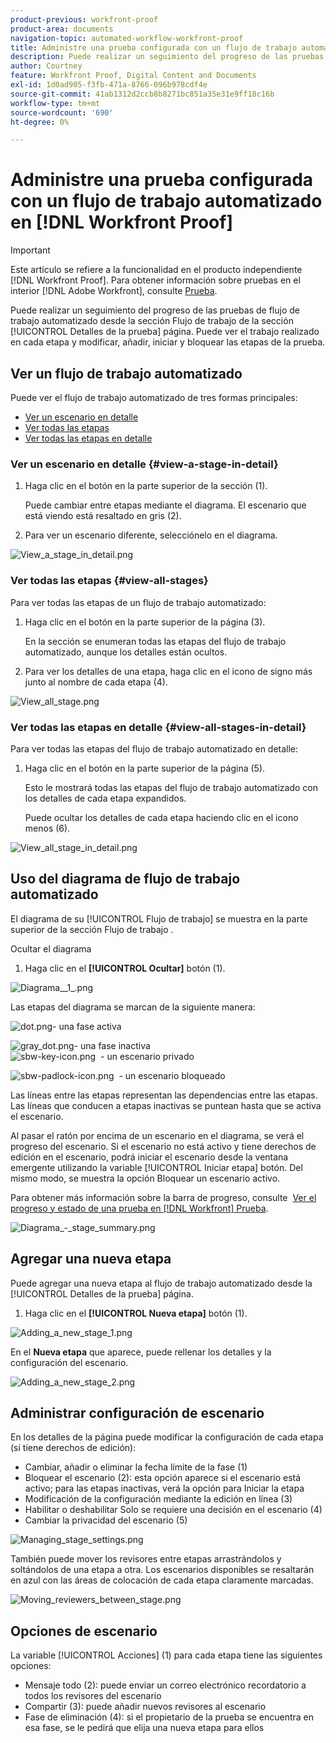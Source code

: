 ```yaml
---
product-previous: workfront-proof
product-area: documents
navigation-topic: automated-workflow-workfront-proof
title: Administre una prueba configurada con un flujo de trabajo automatizado en [!DNL Workfront Proof]
description: Puede realizar un seguimiento del progreso de las pruebas de flujo de trabajo automatizado desde la sección Flujo de trabajo de la página Detalles de la prueba . Puede ver el trabajo realizado en cada etapa y modificar, añadir, iniciar y bloquear las etapas de la prueba.
author: Courtney
feature: Workfront Proof, Digital Content and Documents
exl-id: 1d0ad905-f3fb-471a-8766-096b978cdf4e
source-git-commit: 41ab1312d2ccb8b8271bc851a35e31e9ff18c16b
workflow-type: tm+mt
source-wordcount: '690'
ht-degree: 0%

---
```


# Administre una prueba configurada con un flujo de trabajo automatizado en [!DNL Workfront Proof]

>[!IMPORTANT]
>
>Este artículo se refiere a la funcionalidad en el producto independiente [!DNL Workfront Proof]. Para obtener información sobre pruebas en el interior [!DNL Adobe Workfront], consulte [Prueba](../../../review-and-approve-work/proofing/proofing.md).

Puede realizar un seguimiento del progreso de las pruebas de flujo de trabajo automatizado desde la sección Flujo de trabajo de la sección [!UICONTROL Detalles de la prueba] página. Puede ver el trabajo realizado en cada etapa y modificar, añadir, iniciar y bloquear las etapas de la prueba.

## Ver un flujo de trabajo automatizado

Puede ver el flujo de trabajo automatizado de tres formas principales:

* [Ver un escenario en detalle](#view-a-stage-in-detail)
* [Ver todas las etapas](#view-all-stages)
* [Ver todas las etapas en detalle](#view-all-stages-in-detail)

### Ver un escenario en detalle {#view-a-stage-in-detail}

1. Haga clic en el botón en la parte superior de la sección (1).

   Puede cambiar entre etapas mediante el diagrama. El escenario que está viendo está resaltado en gris (2).

1. Para ver un escenario diferente, selecciónelo en el diagrama.

![View_a_stage_in_detail.png](assets/view-a-stage-in-detail-350x249.png)

### Ver todas las etapas {#view-all-stages}

Para ver todas las etapas de un flujo de trabajo automatizado:

1. Haga clic en el botón en la parte superior de la página (3).

   En la sección se enumeran todas las etapas del flujo de trabajo automatizado, aunque los detalles están ocultos.

1. Para ver los detalles de una etapa, haga clic en el icono de signo más junto al nombre de cada etapa (4).

![View_all_stage.png](assets/view-all-stages-350x212.png)

### Ver todas las etapas en detalle {#view-all-stages-in-detail}

Para ver todas las etapas del flujo de trabajo automatizado en detalle:

1. Haga clic en el botón en la parte superior de la página (5).

   Esto le mostrará todas las etapas del flujo de trabajo automatizado con los detalles de cada etapa expandidos.

   Puede ocultar los detalles de cada etapa haciendo clic en el icono menos (6).

![View_all_stage_in_detail.png](assets/view-all-stages-in-detail-350x370.png)

## Uso del diagrama de flujo de trabajo automatizado

El diagrama de su [!UICONTROL Flujo de trabajo] se muestra en la parte superior de la sección Flujo de trabajo .

Ocultar el diagrama

1. Haga clic en el **[!UICONTROL Ocultar]** botón (1).

![Diagrama__1_.png](assets/diagram--1--350x217.png)

Las etapas del diagrama se marcan de la siguiente manera:

![dot.png](assets/dot.png)- una fase activa

![gray_dot.png](assets/grey-dot.png)- una fase inactiva\
![sbw-key-icon.png](assets/sbw-key-icon.png)  - un escenario privado

![sbw-padlock-icon.png](assets/sbw-padlock-icon.png)  - un escenario bloqueado

Las líneas entre las etapas representan las dependencias entre las etapas. Las líneas que conducen a etapas inactivas se puntean hasta que se activa el escenario.

Al pasar el ratón por encima de un escenario en el diagrama, se verá el progreso del escenario. Si el escenario no está activo y tiene derechos de edición en el escenario, podrá iniciar el escenario desde la ventana emergente utilizando la variable [!UICONTROL Iniciar etapa] botón. Del mismo modo, se muestra la opción Bloquear un escenario activo.

Para obtener más información sobre la barra de progreso, consulte  [Ver el progreso y estado de una prueba en [!DNL Workfront] Prueba](../../../workfront-proof/wp-work-proofsfiles/manage-your-work/view-progress-and-status-of-proof.md).

![Diagrama_-_stage_summary.png](assets/diagram---stage-summary-350x214.png)

## Agregar una nueva etapa

Puede agregar una nueva etapa al flujo de trabajo automatizado desde la [!UICONTROL Detalles de la prueba] página.

1. Haga clic en el **[!UICONTROL Nueva etapa]** botón (1).

![Adding_a_new_stage_1.png](assets/adding-a-new-stage-1-350x218.png)

En el **Nueva etapa** que aparece, puede rellenar los detalles y la configuración del escenario.

![Adding_a_new_stage_2.png](assets/adding-a-new-stage-2-350x332.png)

## Administrar configuración de escenario

En los detalles de la página puede modificar la configuración de cada etapa (si tiene derechos de edición):

* Cambiar, añadir o eliminar la fecha límite de la fase (1)
* Bloquear el escenario (2): esta opción aparece si el escenario está activo; para las etapas inactivas, verá la opción para Iniciar la etapa
* Modificación de la configuración mediante la edición en línea (3)
* Habilitar o deshabilitar Solo se requiere una decisión en el escenario (4)
* Cambiar la privacidad del escenario (5)

![Managing_stage_settings.png](assets/managing-stage-settings-350x93.png)

También puede mover los revisores entre etapas arrastrándolos y soltándolos de una etapa a otra. Los escenarios disponibles se resaltarán en azul con las áreas de colocación de cada etapa claramente marcadas.

![Moving_reviewers_between_stage.png](assets/moving-reviewers-between-stages-350x254.png)

## Opciones de escenario

La variable [!UICONTROL Acciones] (1) para cada etapa tiene las siguientes opciones:

* Mensaje todo (2): puede enviar un correo electrónico recordatorio a todos los revisores del escenario
* Compartir (3): puede añadir nuevos revisores al escenario
* Fase de eliminación (4): si el propietario de la prueba se encuentra en esa fase, se le pedirá que elija una nueva etapa para ellos
